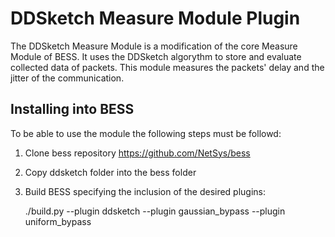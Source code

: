 # DDSketch Measure Module Plugin

The DDSketch Measure Module is a modification of the core Measure Module of BESS. It uses the DDSketch algorythm to store and evaluate collected data of packets.
This module measures the packets' delay and the jitter of the communication.

## Installing into BESS

To be able to use the module the following steps must be followd:

1. Clone bess repository https://github.com/NetSys/bess
2. Copy ddsketch folder into the bess folder
3. Build BESS specifying the inclusion of the desired plugins:
   
    ./build.py --plugin ddsketch --plugin gaussian_bypass --plugin uniform_bypass
